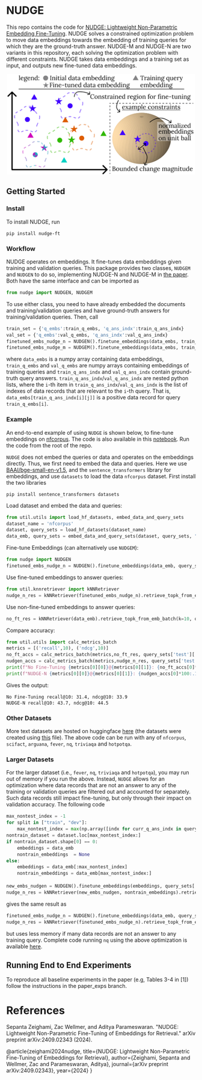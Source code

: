 # NUDGE
This repo contains the code for [NUDGE: Lightweight Non-Parametric Embedding Fine-Tuning](https://arxiv.org/pdf/2409.02343). NUDGE solves a constrained optimization problem to move data embeddings towards the embedding of training queries for which they are the ground-truth answer. NUDGE-M and NUDGE-N are two variants in this repository, each solving the optimization problem with different constraints. NUDGE takes data embeddings and a training set as input, and outputs new fine-tuned data embeddings.

<p align="center">
<img src="https://github.com/szeighami/nudge/blob/main/nudge_overview.jpg" width="500">
</p>

## Getting Started
### Install
To install NUDGE, run 
```
pip install nudge-ft
```
### Workflow
NUDGE operates on embeddings. It fine-tunes data embeddings given training and validation queries. This package provides two classes, `NUDGEM` and `NUDGEN` to do so, implementing NUDGE-N and NUDGE-M in [the paper](https://arxiv.org/pdf/2409.02343). Both have the same interface and can be imported as

```python
from nudge import NUDGEN, NUDGEM
```

To use either class, you need to have already embedded the documents and training/validation queries and have ground-truth answers for training/validation queries. Then, call

```python
train_set = {'q_embs':train_q_embs, 'q_ans_indx':train_q_ans_indx}
val_set = {'q_embs':val_q_embs, 'q_ans_indx':val_q_ans_indx}
finetuned_embs_nudge_n = NUDGEN().finetune_embeddings(data_embs, train_set, val_set)
finetuned_embs_nudge_m = NUDGEM().finetune_embeddings(data_embs, train_set, val_set)
```
where `data_embs` is a numpy array containing data embeddings, `train_q_embs` and `val_q_embs` are numpy arrays containing embeddings of training queries and `train_q_ans_indx` and `val_q_ans_indx` contain ground-truth query answers. `train_q_ans_indx`/`val_q_ans_indx` are nested python lists, where the `i`-th item in `train_q_ans_indx`/`val_q_ans_indx` is the list of indexes of data records that are relevant to the `i`-th query. That is, `data_embs[train_q_ans_indx[i][j]]` is a positive data record for query `train_q_embs[i]`.




### Example

An end-to-end example of using `NUDGE` is shown below, to fine-tune embeddings on [nfcorpus](https://www.cl.uni-heidelberg.de/statnlpgroup/nfcorpus/). The code is also available in this [notebook](https://github.com/szeighami/nudge/blob/main/example.ipynb). Run the code from the root of the repo.

`NUDGE` does not embed the queries or data and operates on the embeddings directly. Thus, we first need to embed the data and queries. Here we use [BAAI/bge-small-en-v1.5](https://huggingface.co/BAAI/bge-small-en-v1.5), and the `sentence_transformers` library for embeddings, and use `datasets` to load the data `nfcorpus` dataset. First install the two libraries

```
pip install sentence_transformers datasets
```



Load dataset and embed the data and queries:
```python
from util.utils import load_hf_datasets, embed_data_and_query_sets
dataset_name = 'nfcorpus'
dataset, query_sets = load_hf_datasets(dataset_name)
data_emb, query_sets = embed_data_and_query_sets(dataset, query_sets, "BAAI/bge-small-en-v1.5")
```
Fine-tune Embeddings (can alternatively use `NUDGEM`):
```python
from nudge import NUDGEN
finetuned_embs_nudge_n = NUDGEN().finetune_embeddings(data_emb, query_sets['train'], query_sets['dev'])
```
Use fine-tuned embeddings to answer queries:
```python
from util.knnretriever import kNNRetriever
nudge_n_res = kNNRetriever(finetuned_embs_nudge_n).retrieve_topk_from_emb_batch(k=10, q_embeds=query_sets['test']['q_embs'])
```
Use non-fine-tuned embeddings to answer queries:
```python
no_ft_res = kNNRetriever(data_emb).retrieve_topk_from_emb_batch(k=10, q_embeds=query_sets['test']['q_embs'])
```
Compare accuracy:
```python
from util.utils import calc_metrics_batch
metrics = [('recall',10), ('ndcg',10)]
no_ft_accs = calc_metrics_batch(metrics,no_ft_res, query_sets['test']['q_ans_indx'], query_sets['test']['q_ans_indx_rel'])
nudgen_accs = calc_metrics_batch(metrics,nudge_n_res, query_sets['test']['q_ans_indx'], query_sets['test']['q_ans_indx_rel'])
print(f"No Fine-Tuning {metrics[0][0]}@{metrics[0][1]}: {no_ft_accs[0]*100:.1f}, {metrics[1][0]}@{metrics[1][1]}: {no_ft_accs[1]*100:.1f}")
print(f"NUDGE-N {metrics[0][0]}@{metrics[0][1]}: {nudgen_accs[0]*100:.1f}, {metrics[1][0]}@{metrics[1][1]}: {nudgen_accs[1]*100:.1f}")
```
Gives the output:
```
No Fine-Tuning recall@10: 31.4, ndcg@10: 33.9
NUDGE-N recall@10: 43.7, ndcg@10: 44.5
```

### Other Datasets
More text datasets are hosted on huggingface [here](https://huggingface.co/sepz) (the datasets were created using [this](https://github.com/szeighami/nudge/blob/main/util/process_data_to_hf_datasets.py) file). The above code can be run with any of `nfcorpus`, `scifact`, `arguana`, `fever`, `nq`, `triviaqa` and `hotpotqa`.

### Larger Datasets
For the larger dataset (i.e., `fever`, `nq`, `triviaqa` and `hotpotqa`), you may run out of memory if you run the above. Instead, `NUDGE` allows for an optimization where data records that are not an answer to any of the training or validation queries are filtered out and accounted for separately. Such data records still impact fine-tuning, but only through their impact on validation accuracy. The following code
```python
max_nontest_index = -1
for split in ["train", "dev"]:
    max_nontest_index = max(np.array([indx for curr_q_ans_indx in query_sets[split]['q_ans_indx'] for indx in curr_q_ans_indx]).max()+1, max_nontest_index)
nontrain_dataset = dataset.loc[max_nontest_index:]
if nontrain_dataset.shape[0] == 0:
    embeddings = data_emb
    nontrain_embeddings  = None
else:
    embeddings = data_emb[:max_nontest_index]
    nontrain_embeddings = data_emb[max_nontest_index:]
    
new_embs_nudgen = NUDGEN().finetune_embeddings(embeddings, query_sets['train'], query_sets['dev'], (nontrain_embeddings, None))
nudge_n_res = kNNRetriever(new_embs_nudgen, nontrain_embeddings).retrieve_topk_from_emb_batch(k=10, q_embeds=query_sets['test']['q_embs'])
```
gives the same result as 
```python
finetuned_embs_nudge_n = NUDGEN().finetune_embeddings(data_emb, query_sets['train'], query_sets['dev'])
nudge_n_res = kNNRetriever(finetuned_embs_nudge_n).retrieve_topk_from_emb_batch(k=10, q_embeds=query_sets['test']['q_embs'])
```
but uses less memory if many data records are not an answer to any training query. Complete code running `nq` using the above optimization is available [here](https://github.com/szeighami/nudge/blob/main/example_large_datasets.ipynb).


## Running End to End Experiments
To reproduce all baseline experiments in the paper (e.g, Tables 3-4 in [1]) follow the instructions in the paper_exps branch.

# References
Sepanta Zeighami, Zac Wellmer, and Aditya Parameswaran. "NUDGE: Lightweight Non-Parametric Fine-Tuning of Embeddings for Retrieval." arXiv preprint arXiv:2409.02343 (2024).

@article{zeighami2024nudge,
  title={NUDGE: Lightweight Non-Parametric Fine-Tuning of Embeddings for Retrieval},
  author={Zeighami, Sepanta and Wellmer, Zac and Parameswaran, Aditya},
  journal={arXiv preprint arXiv:2409.02343},
  year={2024}
}
